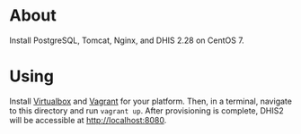 # About

Install PostgreSQL, Tomcat, Nginx, and DHIS 2.28 on CentOS 7.

# Using

Install [Virtualbox](https://www.virtualbox.org/wiki/Downloads) and [Vagrant](https://www.vagrantup.com/downloads.html) for your platform. Then, in a terminal, navigate to this directory and run `vagrant up`. After provisioning is complete, DHIS2 will be accessible at [http://localhost:8080](http://localhost:8080).